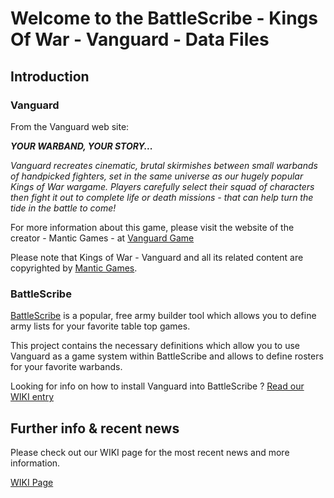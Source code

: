 # Welcome to the BattleScribe - Kings Of War - Vanguard - Data Files

## Introduction 


### Vanguard

From the Vanguard web site:

_**YOUR WARBAND, YOUR STORY...**_

_Vanguard recreates cinematic, brutal skirmishes between small warbands of handpicked fighters, set in the same universe as our hugely popular Kings of War wargame. Players carefully select their squad of characters then fight it out to complete life or death missions - that can help turn the tide in the battle to come!_

For more information about this game, please visit the website of the creator - Mantic Games - at [Vanguard Game](http://www.manticgames.com/games/kings-of-war-vanguard.html)


Please note that Kings of War - Vanguard and all its related content are copyrighted by [Mantic Games](http://www.manticgames.com).


### BattleScribe

[BattleScribe](https://battlescribe.net/?tab=features) is a popular, free army builder tool which allows you to define army lists for your favorite table top games.

This project contains the necessary definitions which allow you to use Vanguard as a game system within BattleScribe and allows to define rosters for your favorite warbands. 

Looking for info on how to install Vanguard into BattleScribe ? 
[Read our WIKI entry](https://github.com/BitPsycho/BS_KOW_Vanguard/wiki#how-to-install-in-battle-scribe)

## Further info & recent news

Please check out our WIKI page for the most recent news and more information.

[WIKI Page](https://github.com/BitPsycho/BS_KOW_Vanguard/wiki)
